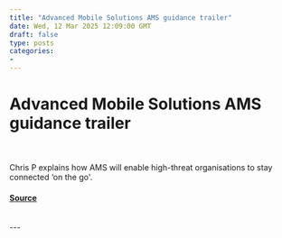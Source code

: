 ```yaml
---
title: "Advanced Mobile Solutions AMS guidance trailer"
date: Wed, 12 Mar 2025 12:09:00 GMT
draft: false
type: posts
categories: 
- 
---
```

# Advanced Mobile Solutions AMS guidance trailer

<br/>

<br/>
Chris P explains how AMS will enable high-threat organisations to stay connected ‘on the go'.

#### [Source](https://www.ncsc.gov.uk/blog-post/advanced-mobile-solutions-update)

<br/>
---
